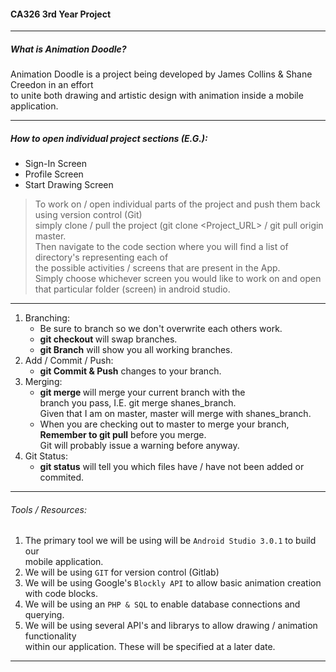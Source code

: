 #### CA326 3rd Year Project
---

##### What is Animation Doodle?
Animation Doodle is a project being developed by James Collins & Shane Creedon in an effort  
to unite both drawing and artistic design with animation inside a mobile application.  

---
##### How to open individual project sections (E.G.):
- Sign-In Screen
- Profile Screen
- Start Drawing Screen

> To work on / open individual parts of the project and push them back using version control (Git)  
> simply clone / pull the project (git clone <Project_URL> / git pull origin master.  
> Then navigate to the code section where you will find a list of directory's representing each of  
> the possible activities / screens that are present in the App.  
> Simply choose whichever screen you would like to work on and open that particular folder (screen) in android studio.  

---
1. Branching:
	-  Be sure to branch so we don't overwrite each others work.  
	-  **git checkout <branchName>** will swap branches.  
	-  **git Branch** will show you all working branches.  
2. Add / Commit / Push:
	- **git Commit & Push** changes to your branch.
3. Merging:
	- **git merge <branchName>** will merge your current branch with the  
	  branch you pass, I.E. git merge shanes_branch.  
	  Given that I am on master, master will merge with shanes_branch.  
	- When you are checking out to master to merge your branch,  
	  **Remember to git pull** before you merge.  
	  Git will probably issue a warning before anyway.  
4. Git Status:
	- **git status** will tell you which files have / have not been added or commited.  

---

###### Tools / Resources:
1. The primary tool we will be using will be `Android Studio 3.0.1` to build our  
   mobile application.  
2. We will be using `GIT` for version control (Gitlab)  
3. We will be using Google's `Blockly API` to allow basic animation creation with code blocks.  
4. We will be using an `PHP & SQL` to enable database connections and querying.  
5. We will be using several API's and librarys to allow drawing / animation functionality  
   within our application. These will be specified at a later date.  

---
